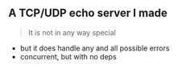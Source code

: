 ## A TCP/UDP echo server I made
> It is not in any way special
- but it does handle any and all possible errors
- concurrent, but with no deps
